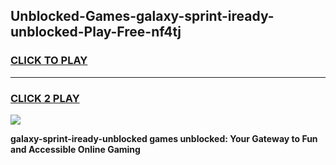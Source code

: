 
## Unblocked-Games-galaxy-sprint-iready-unblocked-Play-Free-nf4tj
<h3>
<a href="https://premium76.site?title=galaxy-sprint-iready-unblocked&ref=20M">CLICK TO PLAY</a></h3>
<hr>

<h3>
<a href="https://premium76.site?title=galaxy-sprint-iready-unblocked&ref=20M">CLICK 2 PLAY</a>
  
</h3>

<a href="https://premium76.site?title=galaxy-sprint-iready-unblocked&ref=19M"><img src="https://clearcache.store/games.png"></a>


**galaxy-sprint-iready-unblocked games unblocked: Your Gateway to Fun and Accessible Online Gaming**
